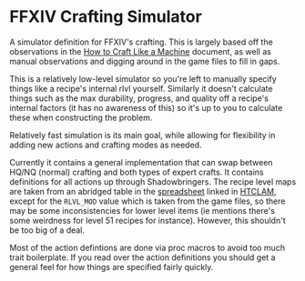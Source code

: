 # FFXIV Crafting Simulator

A simulator definition for FFXIV's crafting. This is largely based off the observations in the [How to Craft Like a Machine][HTCLAM] document, as well as manual observations and digging around in the game files to fill in gaps.

This is a relatively low-level simulator so you're left to manually specify things like a recipe's internal rlvl yourself. Similarly it doesn't calculate things such as the max durability, progress, and quality off a recipe's internal factors (it has no awareness of this) so it's up to you to calculate these when constructing the problem. 

Relatively fast simulation is its main goal, while allowing for flexibility in adding new actions and crafting modes as needed.

Currently it contains a general implementation that can swap between HQ/NQ (normal) crafting and both types of expert crafts. It contains definitions for all actions up through Shadowbringers. The recipe level maps are taken from an abridged table in the [spreadsheet][HTCLAMS] linked in [HTCLAM], except for the `RLVL_MOD` value which is taken from the game files, so there may be some inconsistencies for lower level items (ie mentions there's some weirdness for level 51 recipes for instance). However, this shouldn't be too big of a deal.

Most of the action defintions are done via proc macros to avoid too much trait boilerplate. If you read over the action definitions you should get a general feel for how things are specified fairly quickly.

[HTCLAM]: https://docs.google.com/document/d/1Da48dDVPB7N4ignxGeo0UeJ_6R0kQRqzLUH-TkpSQRc/edit#
[HTCLAMS]: https://docs.google.com/spreadsheets/d/1n8iteSp1Aa4X2_zXxo7j3soxsmik4K1mG6UZiBPBoNU/edit